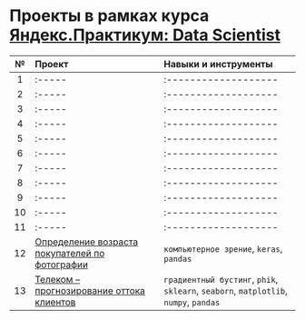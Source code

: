 # Проекты в рамках курса [Яндекс.Практикум: Data Scientist](https://praktikum.yandex.ru/data-scientist)

| №  | Проект | Навыки и инструменты |
|:-: | :----- | :------------------- |
| 1  | :----- | :------------------- |
| 2  | :----- | :------------------- |
| 3  | :----- | :------------------- |
| 4  | :----- | :------------------- |
| 5  | :----- | :------------------- |
| 6  | :----- | :------------------- |
| 7  | :----- | :------------------- |
| 8  | :----- | :------------------- |
| 9  | :----- | :------------------- |
| 10 | :----- | :------------------- |
| 11 | :----- | :------------------- |
| 12 | [Определение возраста покупателей по фотографии](/project_12) | `компьютерное зрение`, `keras`, `pandas` |
| 13 | [Телеком – прогнозирование оттока клиентов](/project_13) | `градиентный бустинг`, `phik`, `sklearn`, `seaborn`, `matplotlib`, `numpy`, `pandas` |
